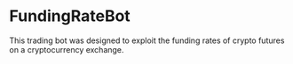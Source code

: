 # FundingRateBot
This trading bot was designed to exploit the funding rates of crypto futures on a cryptocurrency exchange.
